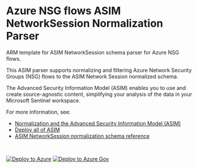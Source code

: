 # Azure NSG flows ASIM NetworkSession Normalization Parser

ARM template for ASIM NetworkSession schema parser for Azure NSG flows.

This ASIM parser supports normalizing and filtering Azure Network Security Groups (NSG) flows to the ASIM Network Session normalized schema.


The Advanced Security Information Model (ASIM) enables you to use and create source-agnostic content, simplifying your analysis of the data in your Microsoft Sentinel workspace.

For more information, see:

- [Normalization and the Advanced Security Information Model (ASIM)](https://aka.ms/AboutASIM)
- [Deploy all of ASIM](https://aka.ms/DeployASIM)
- [ASIM NetworkSession normalization schema reference](https://aka.ms/ASimNetworkSessionDoc)

<br>

[![Deploy to Azure](https://aka.ms/deploytoazurebutton)](https://portal.azure.com/#create/Microsoft.Template/uri/https%3A%2F%2Fraw.githubusercontent.com%2FAzure%2FAzure-Sentinel%2Fmaster%2FParsers%2FASimNetworkSession%2FARM%2FvimNetworkSessionAzureNSG%2FvimNetworkSessionAzureNSG.json) [![Deploy to Azure Gov](https://aka.ms/deploytoazuregovbutton)](https://portal.azure.us/#create/Microsoft.Template/uri/https%3A%2F%2Fraw.githubusercontent.com%2FAzure%2FAzure-Sentinel%2Fmaster%2FParsers%2FASimNetworkSession%2FARM%2FvimNetworkSessionAzureNSG%2FvimNetworkSessionAzureNSG.json)
